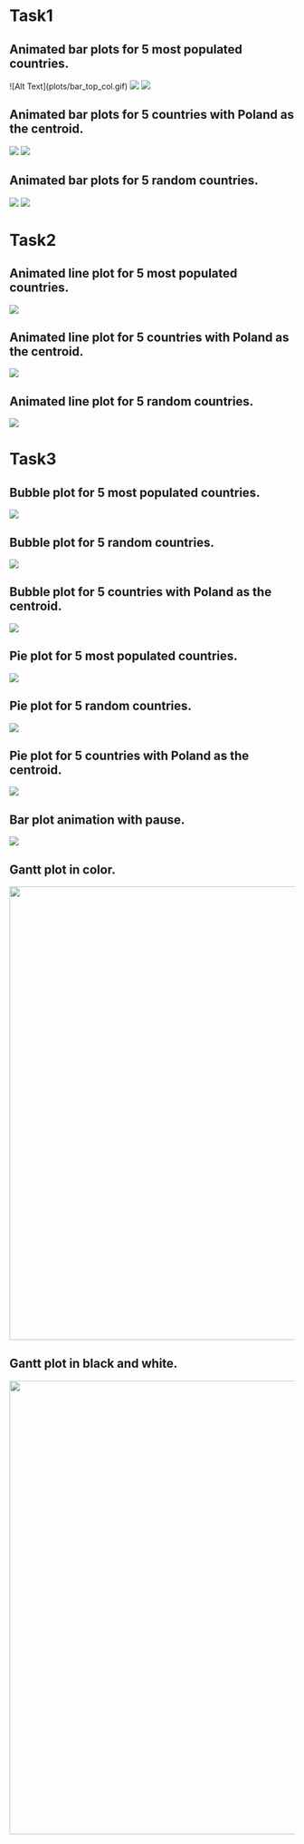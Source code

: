 
<h1>Task1</h1>
<h2>Animated bar plots for 5 most populated countries.</h2>
![Alt Text](plots/bar_top_col.gif)
<img src="plots/bar_top_col.gif">
<img src="plots/bar_top_bw.gif">
<h2>Animated bar plots for 5 countries with Poland as the centroid.</h2>
<img src="plots/bar_pol_col.gif">
<img src="plots/bar_pol_bw.gif">
<h2>Animated bar plots for 5 random countries.</h2>
<img src="plots/bar_random_col.gif">
<img src="plots/bar_random_bw.gif">

<h1>Task2</h1>
<h2>Animated line plot for 5 most populated countries.</h2>
<img src="plots/line_top.gif">
<h2>Animated line plot for 5 countries with Poland as the centroid.</h2>
<img src="plots/line_pol.gif">
<h2>Animated line plot for 5 random countries.</h2>
<img src="plots/line_random.gif">

<h1>Task3</h1>
<h2>Bubble plot for 5 most populated countries.</h2>
<img src="plots/bubble_top.gif">

<h2>Bubble plot for 5 random countries.</h2>
<img src="plots/bubble_random.gif">

<h2>Bubble plot for 5 countries with Poland as the centroid.</h2>
<img src="plots/bubble_pol.gif">

<h2>Pie plot for 5 most populated countries.</h2>
<img src="plots/pie_top.gif">

<h2>Pie plot for 5 random countries.</h2>
<img src="plots/pie_random.gif">

<h2>Pie plot for 5 countries with Poland as the centroid.</h2>
<img src="plots/pie_pol.gif">

<h2>Bar plot animation with pause.</h2>
<img src="plots/bar_pause.gif">

<h2>Gantt plot in color.</h2>
<img src="plots/gantt_col.png" height="800">

<h2>Gantt plot in black and white.</h2>
<img src="plots/gantt_bw.png" height="800">
